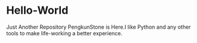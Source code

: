 # Hello-World
Just Another Repository
PengkunStone is Here.I like Python and any other tools to make life-working a better experience.

